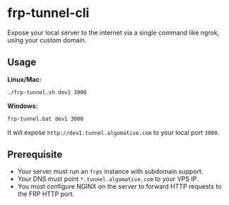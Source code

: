 # frp-tunnel-cli

Expose your local server to the internet via a single command like ngrok, using your custom domain.

## Usage

**Linux/Mac:**
```bash
./frp-tunnel.sh dev1 3000
```

**Windows:**
```cmd
frp-tunnel.bat dev1 3000
```

It will expose `http://dev1.tunnel.algomative.com` to your local port `3000`.

## Prerequisite

- Your server must run an `frps` instance with subdomain support.
- Your DNS must point `*.tunnel.algomative.com` to your VPS IP.
- You must configure NGINX on the server to forward HTTP requests to the FRP HTTP port.
